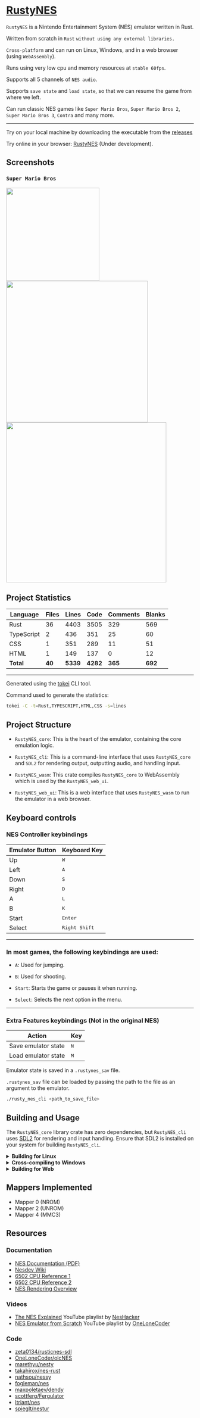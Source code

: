 # [RustyNES](https://vedant416.github.io/RustyNES/)

`RustyNES` is a Nintendo Entertainment System (NES) emulator written in Rust.

Written from scratch in `Rust` `without using any external libraries.`

`Cross-platform` and can run on Linux, Windows, and in a web browser (using `WebAssembly`).

Runs using very low cpu and memory resources at `stable 60fps`.

Supports all 5 channels of `NES audio`.

Supports `save state` and `load state`, so that we can resume the game from where we left.

Can run classic NES games like `Super Mario Bros`, `Super Mario Bros 2`, `Super Mario Bros 3`, `Contra` and many more.

---

Try on your local machine by downloading the executable from the [releases](https://github.com/vedant416/RustyNES/releases/tag/v1.0)

Try online in your browser: [RustyNES](https://vedant416.github.io/RustyNES/)
(Under development).

## Screenshots

### `Super Mario Bros`

<p>
  <img src="screenshots/image3.jpeg" width="250">
  <img src="screenshots/image4.png" height="380">
  <img src="screenshots/image5.png" width="430">
</p>

## Project Statistics

| Language   | Files  | Lines    | Code     | Comments | Blanks  |
| ---------- | ------ | -------- | -------- | -------- | ------- |
| Rust       | 36     | 4403     | 3505     | 329      | 569     |
| TypeScript | 2      | 436      | 351      | 25       | 60      |
| CSS        | 1      | 351      | 289      | 11       | 51      |
| HTML       | 1      | 149      | 137      | 0        | 12      |
| **Total**  | **40** | **5339** | **4282** | **365**  | **692** |

---

Generated using the [tokei](https://github.com/XAMPPRocky/tokei)
CLI tool.

Command used to generate the statistics:

```bash
tokei -C -t=Rust,TYPESCRIPT,HTML,CSS -s=lines
```


## Project Structure

- `RustyNES_core`: This is the heart of the emulator, containing the core emulation logic.

- `RustyNES_cli`: This is a command-line interface that uses `RustyNES_core` and `SDL2` for rendering output, outputting audio, and handling input.

- `RustyNES_wasm`: This crate compiles `RustyNES_core` to WebAssembly which is used by the `RustyNES_web_ui`.

- `RustyNES_web_ui`: This is a web interface that uses `RustyNES_wasm` to run the emulator in a web browser.

## Keyboard controls

### NES Controller keybindings

| Emulator Button | Keyboard Key           |
| --------------- | ---------------------- |
| Up              | <kbd>W</kbd>           |
| Left            | <kbd>A</kbd>           |
| Down            | <kbd>S</kbd>           |
| Right           | <kbd>D</kbd>           |
| A               | <kbd>L</kbd>           |
| B               | <kbd>K</kbd>           |
| Start           | <kbd>Enter</kbd>       |
| Select          | <kbd>Right Shift</kbd> |

---

### In most games, the following keybindings are used:

- `A`: Used for jumping.

- `B`: Used for shooting.

- `Start`: Starts the game or pauses it when running.

- `Select`: Selects the next option in the menu.

---

### Extra Features keybindings (Not in the original NES)

| Action              | Key          |
| ------------------- | ------------ |
| Save emulator state | <kbd>N</kbd> |
| Load emulator state | <kbd>M</kbd> |

Emulator state is saved in a `.rustynes_sav` file.

`.rustynes_sav` file can be loaded by passing the path to the file as an argument to the emulator.

```bash
./rusty_nes_cli <path_to_save_file>
```

## Building and Usage

The `RustyNES_core` library crate has zero dependencies, but `RustyNES_cli` uses [SDL2](https://www.libsdl.org/) for rendering and input handling. Ensure that SDL2 is installed on your system for building `RustyNES_cli`.

<details>
<summary><strong>Building for Linux</strong></summary>

1. Build the project in release mode:

   ```bash
   cargo build --release
   ```

   The `rusty_nes_cli` executable will be in the `target/release` directory.

2. Run the executable with the path to the ROM file as an argument:

   ```bash
   ./rusty_nes_cli <path_to_rom_file>
   ```

3. To load a save file (`.rustynes_sav`), pass the path to the save file as an argument:

   ```bash
   ./rusty_nes_cli <path_to_save_file>
   ```

</details>

<details>
<summary><strong>Cross-compiling to Windows</strong></summary>

1. Add the Rust target for Windows:

   ```bash
   rustup target add x86_64-pc-windows-gnu
   ```

2. Install `mingw-w64`:

   ```bash
   sudo apt install mingw-w64
   ```

3. Build the project for Windows:

   ```bash
   cargo build --release --target=x86_64-pc-windows-gnu
   ```

   The `rusty_nes_cli.exe` executable will be in the `target/x86_64-pc-windows-gnu/release` directory, and the `SDL2.dll` file will be in the project root directory.

   For running the emulator on Windows, ensure the `SDL2.dll` file is in the same directory as the executable.

4. Run the executable with the path to the ROM file as an argument:

   ```bash
   rusty_nes_cli.exe <path_to_rom_file>
   ```

5. To load a save file (`.rustynes_sav`), pass the path to the save file as an argument:

   ```bash
   ./rusty_nes_cli <path_to_save_file>
   ```

</details>

<details>
<summary><strong>Building for Web</strong></summary>

1. Install `wasm-pack`:

   ```bash
   cargo install wasm-pack
   ```

2. In the `RustyNES_web_ui` directory, run:

   ```bash
   npm install
   npm run dev
   ```

   This command will build the `RustyNES_wasm` library and output the WebAssembly file and JavaScript bindings to the `RustyNES_web_ui/public/pkg` directory.

</details>

## Mappers Implemented

- Mapper 0 (NROM)
- Mapper 2 (UNROM)
- Mapper 4 (MMC3)

## Resources

### Documentation

- [NES Documentation (PDF)](http://nesdev.com/NESDoc.pdf)
- [Nesdev Wiki](https://www.nesdev.org/wiki/Nesdev_Wiki)
- [6502 CPU Reference 1](https://www.c64os.com/post/?p=39)
- [6502 CPU Reference 2](https://www.masswerk.at/6502/6502_instruction_set.html)
- [NES Rendering Overview](https://austinmorlan.com/posts/nes_rendering_overview/)

### Videos

- [The NES Explained] YouTube playlist by [NesHacker]
- [NES Emulator from Scratch] YouTube playlist by [OneLoneCoder]

[NES Emulator from Scratch]: https://www.youtube.com/playlist?list=PLrOv9FMX8xJHqMvSGB_9G9nZZ_4IgteYf
[The NES Explained]: https://youtube.com/playlist?list=PLgvDB6LWam2VDGPgUAMTEEMk0PUtCJs-n&si=Qoquh5uNFiug1iWz
[OneLoneCoder]: https://www.youtube.com/@javidx9
[NesHacker]: https://www.youtube.com/@NesHacker

### Code

- [zeta0134/rusticnes-sdl](https://github.com/zeta0134/rusticnes-sdl)
- [OneLoneCoder/olcNES](https://github.com/OneLoneCoder/olcNES)
- [marethyu/nesty](https://github.com/marethyu/nesty)
- [takahirox/nes-rust](https://github.com/takahirox/nes-rust)
- [nathsou/nessy](https://github.com/nathsou/nessy)
- [fogleman/nes](https://github.com/fogleman/nes)
- [maxpoletaev/dendy](https://github.com/maxpoletaev/dendy/)
- [scottferg/Fergulator](https://github.com/scottferg/Fergulator/)
- [ltriant/nes](https://github.com/ltriant/nes)
- [spieglt/nestur](https://github.com/spieglt/nestur)


